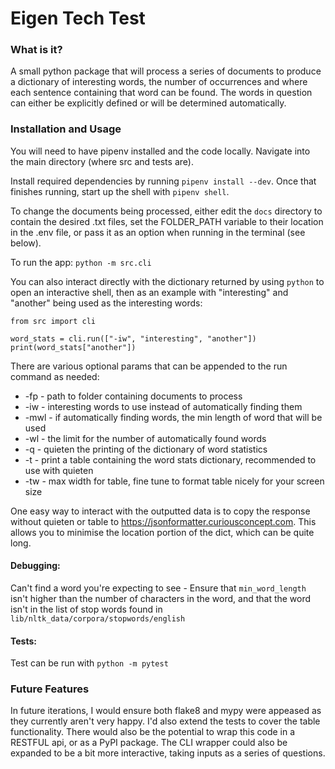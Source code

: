 # Eigen Tech Test

### What is it?

A small python package that will process a series of documents to produce a dictionary of interesting words, the number of occurrences and where each sentence containing that word can be found. The words in question can either be explicitly defined or will be determined automatically.

### Installation and Usage

You will need to have pipenv installed and the code locally. Navigate into the main directory (where src and tests are).

Install required dependencies by running ```pipenv install --dev```. Once that finishes running, start up the shell with ```pipenv shell```.

To change the documents being processed, either edit the `docs` directory to contain the desired .txt files, set the FOLDER_PATH variable to their location in the .env file, or pass it as an option when running in the terminal (see below).

To run the app: ```python -m src.cli```

You can also interact directly with the dictionary returned by using ```python``` to open an interactive shell, then as an example with "interesting" and "another" being used as the interesting words:
```
from src import cli

word_stats = cli.run(["-iw", "interesting", "another"])
print(word_stats["another"])
```

There are various optional params that can be appended to the run command as needed:
- -fp - path to folder containing documents to process
- -iw - interesting words to use instead of automatically finding them
- -mwl - if automatically finding words, the min length of word that will be used
- -wl - the limit for the number of automatically found words
- -q - quieten the printing of the dictionary of word statistics
- -t - print a table containing the word stats dictionary, recommended to use with quieten
- -tw - max width for table, fine tune to format table nicely for your screen size

One easy way to interact with the outputted data is to copy the response without quieten or table to https://jsonformatter.curiousconcept.com. This allows you to minimise the location portion of the dict, which can be quite long.

#### Debugging:
Can't find a word you're expecting to see - Ensure that `min_word_length` isn't higher than the number of characters in the word, and that the word isn't in the list of stop words found in `lib/nltk_data/corpora/stopwords/english`

#### Tests:
Test can be run with ```python -m pytest```

### Future Features

In future iterations, I would ensure both flake8 and mypy were appeased as they currently aren't very happy. I'd also extend the tests to cover the table functionality. There would also be the potential to wrap this code in a RESTFUL api, or as a PyPI package. The CLI wrapper could also be expanded to be a bit more interactive, taking inputs as a series of questions.
